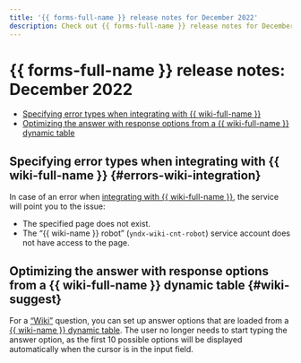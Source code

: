 ```yaml
---
title: '{{ forms-full-name }} release notes for December 2022'
description: Check out {{ forms-full-name }} release notes for December 2022.
---
```


# {{ forms-full-name }} release notes: December 2022

* [Specifying error types when integrating with {{ wiki-full-name }}](#errors-wiki-integration)
* [Optimizing the answer with response options from a {{ wiki-full-name }} dynamic table](#wiki-suggest)

## Specifying error types when integrating with {{ wiki-full-name }} {#errors-wiki-integration}

In case of an error when [integrating with {{ wiki-full-name }}](../send-wiki.md), the service will point you to the issue:
* The specified page does not exist.
* The <q>{{ wiki-name }} robot</q> (`yndx-wiki-cnt-robot`) service account does not have access to the page.

## Optimizing the answer with response options from a {{ wiki-full-name }} dynamic table {#wiki-suggest}

For a [<q>Wiki</q>](../blocks-ref/wiki.md) question, you can set up answer options that are loaded from a [{{ wiki-name }} dynamic table](../../wiki/create-grid.md). The user no longer needs to start typing the answer option, as the first 10 possible options will be displayed automatically when the cursor is in the input field.
